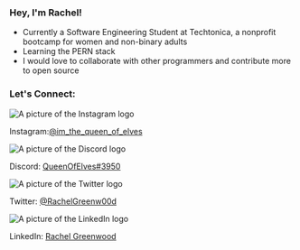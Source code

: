 ### Hey, I'm Rachel!

- Currently a Software Engineering Student at Techtonica, a nonprofit bootcamp for women and non-binary adults
- Learning the PERN stack
- I would love to collaborate with other programmers and contribute more to open source

### Let's Connect:
<img src="https://static-00.iconduck.com/assets.00/social-instagram-icon-2048x2048-xuel0xhc.png" alt="A picture of the Instagram logo"><p>Instagram:<a href="https://www.instagram.com/im_the_queen_of_elves/">@im_the_queen_of_elves</a></p>

<img src="https://static.vecteezy.com/system/resources/previews/006/892/625/original/discord-logo-icon-editorial-free-vector.jpg" alt="A picture of the Discord logo"><p>Discord: <a href="https://discordapp.com/users/QueenOfElves#3950">QueenOfElves#3950</a></p>

<img src="https://cdn-icons-png.flaticon.com/512/124/124021.png" alt="A picture of the Twitter logo"><p>Twitter: <a href="https://twitter.com/RachelGreenw00d">@RachelGreenw00d</a></p>

<img src="https://upload.wikimedia.org/wikipedia/commons/thumb/c/ca/LinkedIn_logo_initials.png/800px-LinkedIn_logo_initials.png" alt="A picture of the LinkedIn logo"><p>LinkedIn: <a href="https://www.linkedin.com/in/rachel-greenwood3301/">Rachel Greenwood</a></p>
